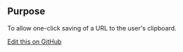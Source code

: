 ## Purpose

To allow one-click saving of a URL to the user's clipboard.

[Edit this on GitHub](https://github.com/wellcometrust/wellcomecollection.org/edit/master/common/views/components/CopyUrl/README.md)
